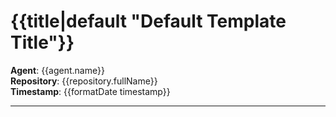 # {{title|default "Default Template Title"}}

**Agent**: {{agent.name}}  
**Repository**: {{repository.fullName}}  
**Timestamp**: {{formatDate timestamp}}

---
